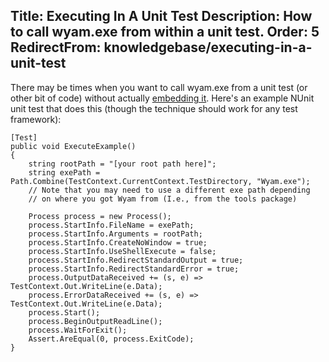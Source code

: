 Title: Executing In A Unit Test
Description: How to call wyam.exe from within a unit test.
Order: 5
RedirectFrom: knowledgebase/executing-in-a-unit-test
---
There may be times when you want to call wyam.exe from a unit test (or other bit of code) without actually [embedding it](/docs/usage/embedding). Here's an example NUnit unit test that does this (though the technique should work for any test framework):

```
[Test]
public void ExecuteExample()
{
    string rootPath = "[your root path here]";
    string exePath = Path.Combine(TestContext.CurrentContext.TestDirectory, "Wyam.exe");
    // Note that you may need to use a different exe path depending 
    // on where you got Wyam from (I.e., from the tools package)

    Process process = new Process();
    process.StartInfo.FileName = exePath;
    process.StartInfo.Arguments = rootPath;
    process.StartInfo.CreateNoWindow = true;
    process.StartInfo.UseShellExecute = false;
    process.StartInfo.RedirectStandardOutput = true;
    process.StartInfo.RedirectStandardError = true;
    process.OutputDataReceived += (s, e) => TestContext.Out.WriteLine(e.Data);
    process.ErrorDataReceived += (s, e) => TestContext.Out.WriteLine(e.Data);
    process.Start();
    process.BeginOutputReadLine();
    process.WaitForExit();
    Assert.AreEqual(0, process.ExitCode);
}
```